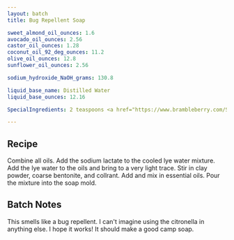 ```yaml
---
layout: batch
title: Bug Repellent Soap

sweet_almond_oil_ounces: 1.6
avocado_oil_ounces: 2.56
castor_oil_ounces: 1.28
coconut_oil_92_deg_ounces: 11.2
olive_oil_ounces: 12.8
sunflower_oil_ounces: 2.56

sodium_hydroxide_NaOH_grams: 130.8

liquid_base_name: Distilled Water
liquid_base_ounces: 12.16

SpecialIngredients: 2 teaspoons <a href="https://www.brambleberry.com/Sodium-Lactate-P5127.aspx">sodium lactate</a>, 1 teaspoon <a href="http://amzn.to/1mO82Mu">Indian healing clay powder (calcium bentonite)</a>, 2 teaspoons <a href="http://amzn.to/1P0vJan">coarse sodium bentonite clay</a>, 2 teaspoons <a href="https://www.brambleberry.com/Fizzy-Lemonade-Colorant-P4965.aspx">fizzy lemonade colorant</a>, 1.25 oz. <a href="https://www.amazon.com/gp/product/B01DLSV2E0">citronella essential oil</a>, .5 oz. <a href="https://www.amazon.com/gp/product/B0019LRZ2A">eucalyptus essential oil</a>, .2 oz. tea tree essential oil (Crafty Bubbles brand).

---
```


## Recipe
Combine all oils. Add the sodium lactate to the cooled lye water mixture.  Add the lye water to the oils and bring to a very light trace. Stir in clay powder, coarse bentonite, and collrant. Add and mix in essential oils. Pour the mixture into the soap mold. 

## Batch Notes
This smells like a bug repellent. I can't imagine using the citronella in anything else. I hope it works! It should make a good camp soap.
